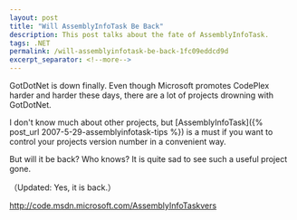 ```yaml
---
layout: post
title: "Will AssemblyInfoTask Be Back"
description: This post talks about the fate of AssemblyInfoTask.
tags: .NET
permalink: /will-assemblyinfotask-be-back-1fc09eddcd9d
excerpt_separator: <!--more-->
---
```

GotDotNet is down finally. Even though Microsoft promotes CodePlex harder and harder these days, there are a lot of projects drowning with GotDotNet.

I don't know much about other projects, but [AssemblyInfoTask]({% post_url 2007-5-29-assemblyinfotask-tips %}) is a must if you want to control your projects version number in a convenient way.

But will it be back? Who knows? It is quite sad to see such a useful project gone.

（Updated: Yes, it is back.）

http://code.msdn.microsoft.com/AssemblyInfoTaskvers
<!--more-->

